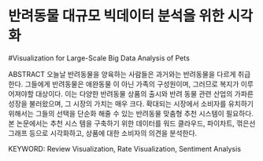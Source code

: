 # 반려동물 대규모 빅데이터 분석을 위한 시각화
#Visualization for Large-Scale Big Data Analysis of Pets

ABSTRACT
오늘날 반려동물을 양육하는 사람들은 과거와는 반려동물을 다르게 취급한다. 그들에게 반려동물은 애완동물 이 아닌 가족의 구성원이며, 그러므로 복지가 이루어져야할 대상이다. 이는 다양한 반려동물 상품의 출시와 반려 동물 관련 산업의 가파른 성장을 불러왔으며, 그 시장의 가치는 매우 크다. 확대되는 시장에서 소비자를 유치하기 위해서는 그들의 선택을 단순화 해줄 수 있는 반려동물 맞춤형 추천 시스템이 필요하다. 본 논문에서는 추천 시스 템을 구축하기 위한 데이터를 워드 클라우드, 파이차트, 꺾은선 그래프 등으로 시각화하고, 상품에 대한 소비자의 의견을 분석한다.

KEYWORD: Review Visualization, Rate Visualization, Sentiment Analysis

